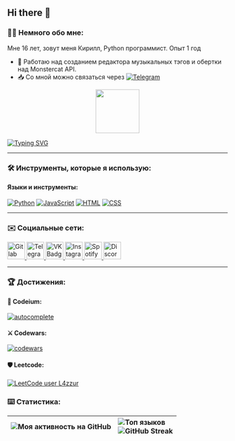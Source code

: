 ## Hi there 👋

<!--
**neqqvx/neqqvx** is a ✨ _special_ ✨ repository because its `README.md` (this file) appears on your GitHub profile.

Here are some ideas to get you started:

- 🔭 I’m currently working on ...
- 🌱 I’m currently learning ...
- 👯 I’m looking to collaborate on ...
- 🤔 I’m looking for help with ...
- 💬 Ask me about ...
- 📫 How to reach me: ...
- 😄 Pronouns: ...
- ⚡ Fun fact: ...
-->




### 👨‍💻 Немного обо мне:
Мне 16 лет, зовут меня Кирилл, Python программист. Опыт 1 год
- 🔭 Работаю над созданием редактора музыкальных тэгов и обертки над Monstercat API.
- 📥 Со мной можно связаться через [![Telegram](https://img.shields.io/badge/Telegram-2CA5E0?logo=telegram&logoColor=white)](https://t.me/neverlose_exe)





<div id="header" align="center">
  <img src="https://media.giphy.com/media/M9gbBd9nbDrOTu1Mqx/giphy.gif" width="100"/>
</div>


[![Typing SVG](https://readme-typing-svg.herokuapp.com?color=%2336BCF7&lines=Python+html+css+js)](https://git.io/typing-svg)






---
### 🛠️ Инструменты, которые я использую:
#### Языки и инструменты:
[![Python](https://img.shields.io/badge/Python-3776AB?logo=python&logoColor=fff)](https://www.python.org/)
[![JavaScript](https://img.shields.io/badge/JavaScript-F7DF1E?logo=javascript&logoColor=000)](https://developer.mozilla.org/en-US/docs/Web/JavaScript)
[![HTML](https://img.shields.io/badge/HTML-%23E34F26.svg?logo=html5&logoColor=white)](https://www.w3schools.com/html/)
[![CSS](https://img.shields.io/badge/CSS-1572B6?logo=css3&logoColor=fff)](https://developer.mozilla.org/en-US/docs/Web/CSS)

---
### ✉️ Социальные сети:
<div>
    <a href="https://gitlab.com/L4zzur">
        <img src="gitlab.png" title="Gitlab" alt="Gitlab Badge" width="40" height="40">
    </a>
    <a href="https://t.me/L4zzur">
        <img src="tg.png" title="Telegram" alt="Telegram Badge" width="40" height="40">
    </a>
    <a href="https://vk.com/L4zzur">
        <img src="vk.png" title="VK" alt="VK Badge" width="40" height="40">
    </a>
    <a href="https://instagr.am/L4zzur">
        <img src="inst.png" title="Instagram" alt="Instagram Badge" width="40" height="40">
    </a>
    <a href="https://spoti.fi/3ysqUa1">
        <img src="spotify.png" title="Spotify" alt="Spotify Badge" width="40" height="40">
    </a>
    <a href="https://dsc.bio/l4zzur">
        <img src="discord.png" title="Discord" alt="Discord Badge" width="40" height="40">
    </a>
</div>

---
### 🏆 Достижения:
#### 🤖 Codeium:
[![autocomplete](https://codeium.com/badges/user/l4zzur/autocomplete)](https://codeium.com/profile/l4zzur)
#### ⚔️ Codewars:
[![codewars](https://www.codewars.com/users/L4zzur/badges/large)](https://www.codewars.com/users/L4zzur)
#### 🛡️ Leetcode:
[![LeetCode user L4zzur](https://img.shields.io/badge/dynamic/json?style=for-the-badge&labelColor=black&color=%23ffa116&label=Solved&query=solvedOverTotal&url=https%3A%2F%2Fbadge.xyli.tech/%2Fapi%2Fusers%2FL4zzur&logo=leetcode&logoColor=yellow)](https://leetcode.com/L4zzur/)

### ⌨️ Статистика:
| ![Моя активность на GitHub](https://github-readme-activity-graph.vercel.app/graph?username=L4zzur&theme=github-compact) | ![Топ языков](https://github-readme-stats.vercel.app/api/top-langs/?username=L4zzur&layout=compact&theme=dark)<br>![GitHub Streak](http://github-readme-streak-stats.herokuapp.com?user=L4zzur&theme=dark&background=000000)| 
| :---------- | :---------- |
